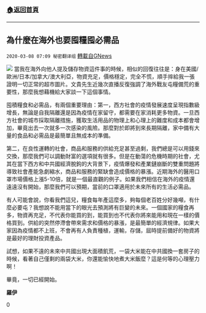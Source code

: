 ###  [:house:返回首頁](https://github.com/ourhimalayas/txt)
---

## 為什麼在海外也要囤糧囤必需品
`2020-03-08 07:09 秘密翻译组` [轉載自GNews](https://gnews.org/zh-hant/133933/)

![](https://s3-ap-northeast-1.amazonaws.com/news.guo.offload.media/wp-content/uploads/2020/03/08070857/1-33.png)
當我在海外向他人提及儲存物資這件事的時候，相似的回復往往是：身在美國/歐洲/日本/加拿大/澳大利亞，物資充足，價格穩定，完全不慌，順手摔給我一張證明一切正常的超市圖片。文貴先生近幾次直播反復強調了海外戰友屯糧備荒的重要性，那麼我想藉機給大家談一下這個事情。

囤積糧食和必需品，有兩個重要理由：第一，西方社會的疫情發展速度呈現指數級增長，無論是自我隔離還是因為疫情在家留守，都需要在家消耗更多物資。一旦西方社會的城市採取隔離措施，獲取生活用品的物理上和心理上的難度和成本都會增加，畢竟出去一次就多一次感染的風險。那麼對於即將到來長期隔離，家中備有大量的食品和必需品是最簡單且無成本的準備。

第二，在良性運轉的社會，商品和服務的供給充足甚至過剩，我們總是可以用錢來交換，那麼我們可以調動財富的選項就有很多。但是在動蕩的危機時期的社會，尤其在當下西方和中共國經濟脫鉤的大背景下，疫情爆發和產業鏈崩斷的雙重問題將導致社會產能急劇縮水，商品和服務的緊缺會造成價格的暴漲。近期海外的醫用口罩市場價格上漲5-10倍，就是一個最直觀的例子。如果我們相信在海外的疫情還遠遠沒有開始，那麼我們可以預期，當前的口罩適用於未來所有的生活必需品。

有人可能會說，你看我們這兒，糧食每年產這麼多，夠每個老百姓分好幾噸，有什麼必要屯？我想說不能用當下的眼光去預測將有巨變的未來。一個國家的糧食再多，物資再充足，不代表你能買的到，能買到也不代表你將來能用和現在一樣的價格買到。供給的突然停滯會帶來需求和價格的暴漲，是最簡單的經濟規律。如果大家因為疫情都不上班，不會再有人負責種植，運輸，存儲，屆時提前備好的物資將是最好的理財投資產品。

試想，如果不遠的未來中共國出現大面積飢荒，一袋大米能在中共國換一套房子的時候，看著自己僅剩的兩袋大米，你還能愉快地煮大米飯麼？這是何等的心理壓力啊！

畢竟，一切已經開始。

**羅伊**

0
